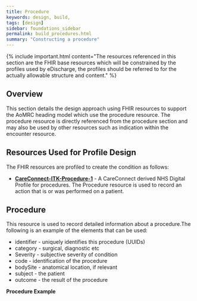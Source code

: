 ```yaml
---
title: Procedure
keywords: design, build,
tags: [design]
sidebar: foundations_sidebar
permalink: build_procedures.html
summary: "Constructing a procedure"
---
```


{% include important.html content="The resources referenced in this section are the FHIR base resources which will be constrained by the profiles used by eDischarge, the profiles should be referred to for the actually allowable structure and content." %}

## Overview ##
This section details the design approach using FHIR resources to support the AoMRC heading model which use the procedure resource. The procedure resource is directly referenced from the procedure section and may also be used by other resources such as indication within the encounter resource.


## Resources Used for Profile Design ##
The FHIR resources are profiled to create the condition as follows:

- **[CareConnect-ITK-Procedure-1](https://fhir.nhs.uk/STU3/StructureDefinition/CareConnect-ITK-Procedure)** - A CareConnect derived NHS Digital Profile for procedures. The Procedure resource is used to record an action that is or was performed on a patient.

## Procedure ##
This resource is used to record detailed information about a procedure.The following is an example of the elements that can be used: 

- identifier - uniquely identifies this procedure (UUIDs)
- category - surgical, diagnostic etc 
- Severity - subjective severity of condition
- code - identification of the procedure
- bodySite - anatomical location, if relevant
- subject - the patient
- outcome - the result of the procedure


**Procedure Example**

<script src="https://gist.github.com/IOPS-DEV/8744f772a7e09e862fbb8714c1647e0a.js"></script>

 



